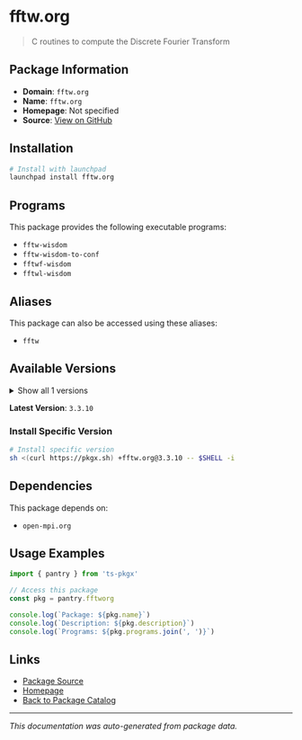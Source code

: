# fftw.org

> C routines to compute the Discrete Fourier Transform

## Package Information

- **Domain**: `fftw.org`
- **Name**: `fftw.org`
- **Homepage**: Not specified
- **Source**: [View on GitHub](https://github.com/pkgxdev/pantry/tree/main/projects/fftw.org/package.yml)

## Installation

```bash
# Install with launchpad
launchpad install fftw.org
```

## Programs

This package provides the following executable programs:

- `fftw-wisdom`
- `fftw-wisdom-to-conf`
- `fftwf-wisdom`
- `fftwl-wisdom`

## Aliases

This package can also be accessed using these aliases:

- `fftw`

## Available Versions

<details>
<summary>Show all 1 versions</summary>

- `3.3.10`

</details>

**Latest Version**: `3.3.10`

### Install Specific Version

```bash
# Install specific version
sh <(curl https://pkgx.sh) +fftw.org@3.3.10 -- $SHELL -i
```

## Dependencies

This package depends on:

- `open-mpi.org`

## Usage Examples

```typescript
import { pantry } from 'ts-pkgx'

// Access this package
const pkg = pantry.fftworg

console.log(`Package: ${pkg.name}`)
console.log(`Description: ${pkg.description}`)
console.log(`Programs: ${pkg.programs.join(', ')}`)
```

## Links

- [Package Source](https://github.com/pkgxdev/pantry/tree/main/projects/fftw.org/package.yml)
- [Homepage](#)
- [Back to Package Catalog](../package-catalog.md)

---

*This documentation was auto-generated from package data.*

